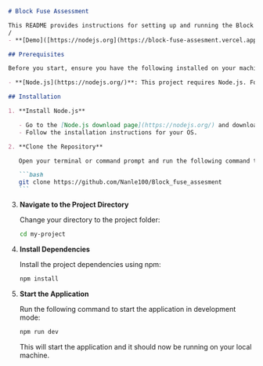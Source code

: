 ````markdown
# Block Fuse Assessment

This README provides instructions for setting up and running the Block Fuse Assessment project.
/
- **[Demo]([https://nodejs.org](https://block-fuse-assesment.vercel.app)/)**:

## Prerequisites

Before you start, ensure you have the following installed on your machine:

- **[Node.js](https://nodejs.org/)**: This project requires Node.js. Follow the instructions below to install it if you don't have it already.

## Installation

1. **Install Node.js**

   - Go to the [Node.js download page](https://nodejs.org/) and download the latest stable version of Node.js for your operating system.
   - Follow the installation instructions for your OS.

2. **Clone the Repository**

   Open your terminal or command prompt and run the following command to clone the repository:

   ```bash
   git clone https://github.com/Nanle100/Block_fuse_assesment
   ```
````

3. **Navigate to the Project Directory**

   Change your directory to the project folder:

   ```bash
   cd my-project
   ```

4. **Install Dependencies**

   Install the project dependencies using npm:

   ```bash
   npm install
   ```

5. **Start the Application**

   Run the following command to start the application in development mode:

   ```bash
   npm run dev
   ```

   This will start the application and it should now be running on your local machine.
